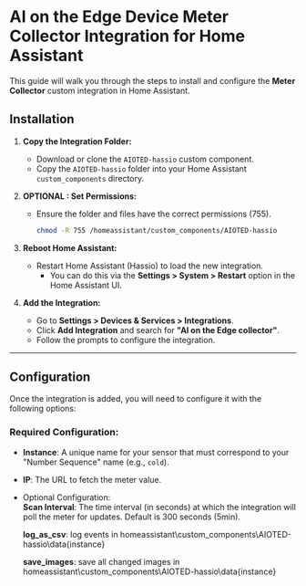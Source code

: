 # AI on the Edge Device  Meter Collector Integration for Home Assistant

This guide will walk you through the steps to install and configure the **Meter Collector** custom integration in Home Assistant.

## Installation

1. **Copy the Integration Folder:**
   - Download or clone the `AIOTED-hassio` custom component.
   - Copy the `AIOTED-hassio` folder into your Home Assistant `custom_components` directory.

2. **OPTIONAL : Set Permissions:**
   - Ensure the folder and files have the correct permissions (755).
     ```bash
     chmod -R 755 /homeassistant/custom_components/AIOTED-hassio
     ```

3. **Reboot Home Assistant:**
   - Restart Home Assistant (Hassio) to load the new integration.
     - You can do this via the **Settings > System > Restart** option in the Home Assistant UI.

4. **Add the Integration:**
   - Go to **Settings > Devices & Services > Integrations**.
   - Click **Add Integration** and search for **"AI on the Edge collector"**.
   - Follow the prompts to configure the integration.

---

## Configuration

Once the integration is added, you will need to configure it with the following options:

### Required Configuration:
- **Instance**: A unique name for your sensor that must correspond to your "Number Sequence" name (e.g., `cold`).
- **IP**: The URL to fetch the meter value.
- Optional Configuration: </br>
    **Scan Interval**: The time interval (in seconds) at which the integration will poll the meter for updates. Default is 300 seconds (5min).
  
    **log_as_csv**: log events in homeassistant\custom_components\AIOTED-hassio\data\{instance}
  
    **save_images**: save all changed images in homeassistant\custom_components\AIOTED-hassio\data\{instance}
  
